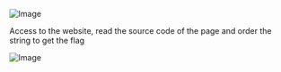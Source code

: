 ![Image](https://github.com/user-attachments/assets/cfc96dbd-34bb-40f7-a62f-7fe842d4f6e4)

Access to the website, read the source code of the page and order the string to get the flag


![Image](https://github.com/user-attachments/assets/88abb92a-67e4-4b6c-9c34-e22f807faf59)
